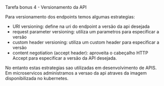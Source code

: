 Tarefa bonus 4 - Versionamento da API

Para versionamento dos endpoints temos algumas estrategias:

- URI versioning: define na uri do endpoint a versão da api desejada
- request parameter versioning: utiliza um parametros para especificar a versão 
- custom header versioning: utiliza um custom header para especificar a versão
- content negotiation (accept header): aproveita o cabeçalho HTTP Accept para especificar a versão da API desejada.

No entanto estas estrategias sao utilizadas em desenvolvimento de APIS. Em microservicos administramos a versao da api atraves da imagem disponibilizada no kubernetes.